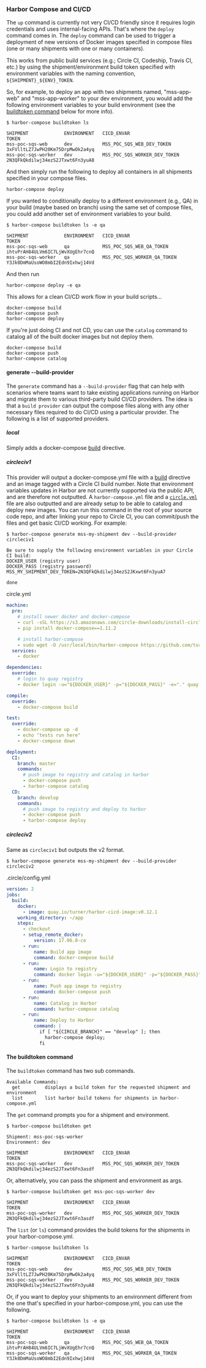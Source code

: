 ### Harbor Compose and CI/CD

The `up` command is currently not very CI/CD friendly since it requires login credentials and uses internal-facing APIs.  That's where the `deploy` command comes in.  The `deploy` command can be used to trigger a deployment of new versions of Docker images specified in compose files (one or many shipments with one or many containers).  

This works from public build services (e.g.; Circle CI, Codeship, Travis CI, etc.) by using the shipment/environment build token specified with environment variables with the naming convention, `${SHIPMENT}_${ENV}_TOKEN`.

So, for example, to deploy an app with two shipments named, "mss-app-web" and "mss-app-worker" to your dev environment, you would add the following environment variables to your build environment (see the [buildtoken command](#the-buildtoken-command) below for more info).

```
$ harbor-compose buildtoken ls

SHIPMENT             ENVIRONMENT   CICD_ENVAR                     TOKEN
mss-poc-sqs-web      dev           MSS_POC_SQS_WEB_DEV_TOKEN      3xFVlltLZ7JwPH20Km75DrpMwOk2a4yq
mss-poc-sqs-worker   dev           MSS_POC_SQS_WORKER_DEV_TOKEN   2N3QFkQkdilwj34ezS2JTxwt6Fn3yuA8	
```

And then simply run the following to deploy all containers in all shipments specified in your compose files.

```
harbor-compose deploy
```

If you wanted to conditionally deploy to a different environment (e.g., QA) in your build (maybe based on branch) using the same set of compose files, you could add another set of environment variables to your build.

```
$ harbor-compose buildtoken ls -e qa

SHIPMENT             ENVIRONMENT   CICD_ENVAR                     TOKEN
mss-poc-sqs-web      qa            MSS_POC_SQS_WEB_QA_TOKEN       ihtvPrAH84ULVm6IC7LjWvXUgEhr7cnQ
mss-poc-sqs-worker   qa            MSS_POC_SQS_WORKER_QA_TOKEN    Y3Jk0DmMaUsoWO8mbI2Edn9Ixhwj14Vd
```

And then run

```
harbor-compose deploy -e qa
```

This allows for a clean CI/CD work flow in your build scripts...

```
docker-compose build
docker-compose push
harbor-compose deploy
```

If you're just doing CI and not CD, you can use the `catalog` command to catalog all of the built docker images but not deploy them.

```
docker-compose build
docker-compose push
harbor-compose catalog
```


#### generate --build-provider

The `generate` command has a `--build-provider` flag that can help with scenarios where teams want to take existing applications running on Harbor and migrate them to various third-party build CI/CD providers.  The idea is that a `build provider` can output the compose files along with any other necessary files required to do CI/CD using a particular provider.  The following is a list of supported providers.

##### local

Simply adds a docker-compose [build](https://github.com/turnerlabs/harbor-compose/blob/master/compose-reference.md#build) directive.


##### circleciv1

This provider will output a docker-compose.yml file with a [build](https://github.com/turnerlabs/harbor-compose/blob/master/compose-reference.md#build) directive and an image tagged with a Circle CI build number.  Note that environment variables updates in Harbor are not currently supported via the public API, and are therefore not outputted.  A `harbor-compose.yml` file and a [`circle.yml`](https://circleci.com/docs/1.0/configuration/) file are also outputted and are already setup to be able to catalog and deploy new images.  You can run this command in the root of your source code repo, and after linking your repo to Circle CI, you can commit/push the files and get basic CI/CD working.  For example:

```
$ harbor-compose generate mss-my-shipment dev --build-provider circleciv1

Be sure to supply the following environment variables in your Circle CI build:
DOCKER_USER (registry user)
DOCKER_PASS (registry password)
MSS_MY_SHIPMENT_DEV_TOKEN=2N3QFkQkdilwj34ezS2JKxwt6Fn3yuA7

done
```

circle.yml
```yaml
machine:
  pre:
    # install newer docker and docker-compose
    - curl -sSL https://s3.amazonaws.com/circle-downloads/install-circleci-docker.sh | bash -s -- 1.10.0
    - pip install docker-compose==1.11.2

    # install harbor-compose
    - sudo wget -O /usr/local/bin/harbor-compose https://github.com/turnerlabs/harbor-compose/releases/download//ncd_linux_amd64 && sudo chmod +x /usr/local/bin/harbor-compose
  services:
    - docker

dependencies:
  override:
    # login to quay registry
    - docker login -u="${DOCKER_USER}" -p="${DOCKER_PASS}" -e="." quay.io

compile:
  override:
    - docker-compose build

test:
  override:
    - docker-compose up -d
    - echo "tests run here"
    - docker-compose down

deployment:
  CI:
    branch: master
    commands:
      # push image to registry and catalog in harbor
      - docker-compose push
      - harbor-compose catalog
  CD:
    branch: develop
    commands:
      # push image to registry and deploy to harbor
      - docker-compose push
      - harbor-compose deploy		
```

##### circleciv2

Same as `circleciv1` but outputs the v2 format.

```
$ harbor-compose generate mss-my-shipment dev --build-provider circleciv2
```

.circle/config.yml
```yaml
version: 2
jobs:
  build:
    docker:
      - image: quay.io/turner/harbor-cicd-image:v0.12.1
    working_directory: ~/app
    steps:
      - checkout
      - setup_remote_docker:
          version: 17.06.0-ce
      - run:
          name: Build app image
          command: docker-compose build
      - run:        
          name: Login to registry
          command: docker login -u="${DOCKER_USER}" -p="${DOCKER_PASS}" quay.io
      - run:
          name: Push app image to registry
          command: docker-compose push
      - run:
          name: Catalog in Harbor
          command: harbor-compose catalog
      - run:
          name: Deploy to Harbor
          command: |
            if [ "${CIRCLE_BRANCH}" == "develop" ]; then 
              harbor-compose deploy;
            fi
```


#### The buildtoken command

The `buildtoken` command has two sub commands.
```
Available Commands:
  get         displays a build token for the requested shipment and environment
  list        list harbor build tokens for shipments in harbor-compose.yml
```

The `get` command prompts you for a shipment and environment.
```
$ harbor-compose buildtoken get

Shipment: mss-poc-sqs-worker
Environment: dev

SHIPMENT             ENVIRONMENT   CICD_ENVAR                     TOKEN
mss-poc-sqs-worker   dev           MSS_POC_SQS_WORKER_DEV_TOKEN   2N3QFkQkdilwj34ezS2JTxwt6Fn3asdf
```

Or, alternatively, you can pass the shipment and environment as args.
```
$ harbor-compose buildtoken get mss-poc-sqs-worker dev

SHIPMENT             ENVIRONMENT   CICD_ENVAR                     TOKEN
mss-poc-sqs-worker   dev           MSS_POC_SQS_WORKER_DEV_TOKEN   2N3QFkQkdilwj34ezS2JTxwt6Fn3asdf
```

The `list` (or `ls`) command provides the build tokens for the shipments in your harbor-compose.yml.
```
$ harbor-compose buildtoken ls

SHIPMENT             ENVIRONMENT   CICD_ENVAR                     TOKEN
mss-poc-sqs-web      dev           MSS_POC_SQS_WEB_DEV_TOKEN      3xFVlltLZ7JwPH20Km75DrpMwOk2a4yq
mss-poc-sqs-worker   dev           MSS_POC_SQS_WORKER_DEV_TOKEN   2N3QFkQkdilwj34ezS2JTxwt6Fn3yuA8	
```

Or, if you want to deploy your shipments to an environment different from the one that's specified in your harbor-compose.yml, you can use the following.
```
$ harbor-compose buildtoken ls -e qa

SHIPMENT             ENVIRONMENT   CICD_ENVAR                     TOKEN
mss-poc-sqs-web      qa            MSS_POC_SQS_WEB_QA_TOKEN       ihtvPrAH84ULVm6IC7LjWvXUgEhr7cnQ
mss-poc-sqs-worker   qa            MSS_POC_SQS_WORKER_QA_TOKEN    Y3Jk0DmMaUsoWO8mbI2Edn9Ixhwj14Vd
```
